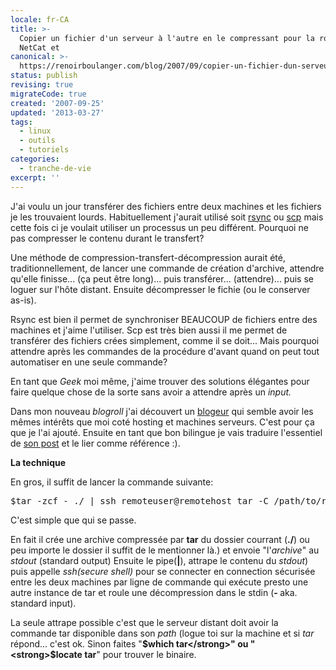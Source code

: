 ```yaml
---
locale: fr-CA
title: >-
  Copier un fichier d'un serveur à l'autre en le compressant pour la route via
  NetCat et
canonical: >-
  https://renoirboulanger.com/blog/2007/09/copier-un-fichier-dun-serveur-a-lautre-en-le-compressant-pour-la-route/
status: publish
revising: true
migrateCode: true
created: '2007-09-25'
updated: '2013-03-27'
tags:
  - linux
  - outils
  - tutoriels
categories:
  - tranche-de-vie
excerpt: ''
---
```


J'ai voulu un jour transférer des fichiers entre deux machines et les fichiers je les trouvaient lourds. Habituellement j'aurait utilisé soit <a href="http://en.wikipedia.org/wiki/Rsync" target="_blank">rsync</a> ou <a href="http://en.wikipedia.org/wiki/SCP" target="_blank">scp</a> mais cette fois ci je voulait utiliser un processus un peu différent. Pourquoi ne pas compresser le contenu durant le transfert?<!--more-->

Une méthode de compression-transfert-décompression aurait été, traditionnellement, de lancer une commande de création d'archive, attendre qu'elle finisse... (ça peut être long)... puis transférer... (attendre)... puis se loguer sur l'hôte distant. Ensuite décompresser le fichie (ou le conserver as-is).

Rsync est bien il permet de synchroniser BEAUCOUP de fichiers entre des machines et j'aime l'utiliser. Scp est très bien aussi il me permet de transférer des fichiers crées simplement, comme il se doit... Mais pourquoi attendre après les commandes de la procédure d'avant quand on peut tout automatiser en une seule commande?

En tant que <em>Geek</em> moi même,  j'aime trouver des solutions élégantes pour faire quelque chose de la sorte sans avoir a attendre après un <em>input.</em>

Dans mon nouveau <em>blogroll</em> j'ai découvert un <a href="http://www.hostinggeek.com/">blogeur</a> qui semble avoir les mêmes intérêts que moi  coté hosting et machines serveurs. C'est pour ça que je l'ai ajouté. Ensuite en tant que bon bilingue je vais traduire l'essentiel de <a href="http://www.hostinggeek.com/2005/08/tar-over-ssh.html">son post</a> et le lier comme référence :).

<strong>La technique</strong>

En gros,  il suffit de lancer la commande suivante:
<pre lang="bash">$tar -zcf - ./ | ssh remoteuser@remotehost tar -C /path/to/remote/dir -zxf -</pre>
C'est simple que qui se passe.

En fait il crée une archive compressée par <strong>tar</strong> du dossier courrant (<strong>./</strong>) ou peu importe le dossier il suffit de le mentionner là.) et envoie "l'<em>archive</em>" au
<em>stdout</em> (standard output) Ensuite le pipe(<strong>|</strong>), attrape le contenu du <em>stdout</em>) puis appelle <em>ssh(secure shell) </em>pour se connecter en connection sécurisée entre les deux machines par ligne de commande qui exécute presto une autre instance de tar et roule une décompression dans le stdin (<strong>- </strong>aka. standard input).

La seule attrape possible c'est que le serveur distant doit avoir la commande tar disponible dans son <em>path </em>(logue toi sur la machine et si
<em>tar </em>répond... c'est ok. Sinon faites "<strong>$which tar</strong>" ou "<strong>$locate tar</strong>" pour trouver le binaire.

